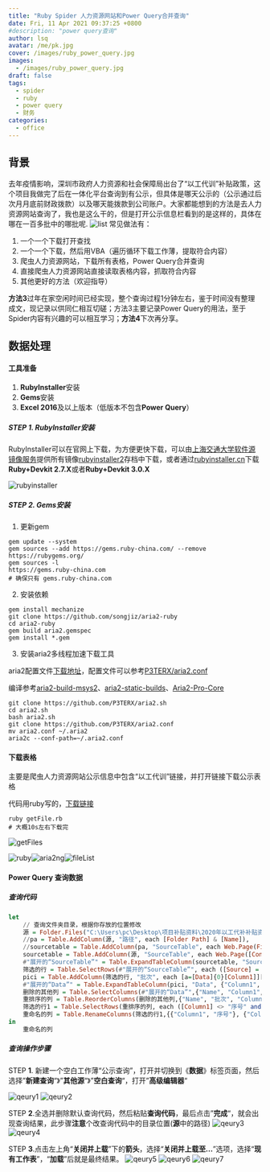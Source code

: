 ```yaml
---
title: "Ruby Spider 人力资源网站和Power Query合并查询"
date: Fri, 11 Apr 2021 09:37:25 +0800
#description: "power query查询"
author: lsq
avatar: /me/pk.jpg
cover: /images/ruby_power_query.jpg
images:
  - /images/ruby_power_query.jpg
draft: false
tags: 
  - spider
  - ruby
  - power query
  - 财务
categories: 
  - office
---
```

## 背景
去年疫情影响，深圳市政府人力资源和社会保障局出台了“以工代训”补贴政策，这个项目我做完了后在一体化平台查询到有公示，但具体是哪天公示的（公示通过后次月月底前财政拨款）以及哪天能拨款到公司账户。大家都能想到的方法是去人力资源网站查询了，我也是这么干的，但是打开公示信息栏看到的是这样的，具体在哪在一百多批中的哪批呢. 
![list](https://raw.githubusercontent.com/lsq/blogsr/master/content/posts/ygdx/list.png)
常见做法有：

1. 一个一个下载打开查找
2. 一个一个下载，然后用VBA（遍历循环下载工作薄，提取符合内容）
3. 爬虫人力资源网站，下载所有表格，Power Query合并查询
4. 直接爬虫人力资源网站直接读取表格内容，抓取符合内容
5. 其他更好的方法（欢迎指导）

**方法3**过年在家空闲时间已经实现，整个查询过程1分钟左右，鉴于时间没有整理成文，现记录以供同仁相互切磋；方法3主要记录Power Query的用法，至于Spider内容有兴趣的可以相互学习；**方法4**下次再分享。

## 数据处理
#### 工具准备

1. **RubyInstaller**安装
2. **Gems**安装
3. **Excel 2016**及以上版本（低版本不包含**Power Query**）

##### STEP 1.  RubyInstaller安装

 RubyInstaller可以在官网上下载，为方便更快下载，可以由[上海交通大学软件源镜像服务](https://mirrors.sjtug.sjtu.edu.cn/)提供所有镜像[rubyinstaller2](https://mirror.sjtu.edu.cn/github-release/oneclick/rubyinstaller2/releases/download/?mirror_intel_list)存档中下载，或者通过[rubyinstaller.cn](https://rubyinstaller.cn/downloads/)下载**Ruby+Devkit 2.7.X**或者**Ruby+Devkit 3.0.X**

![rubyinstaller](https://raw.githubusercontent.com/lsq/blogsr/master/content/posts/ygdx/rubyinstaller.png)
<!--
<img src="https://raw.githubusercontent.com/lsq/blogsr/master/content/posts/ygdx/rubyinstaller.png" width="200px" />
<img src="https://raw.githubusercontent.com/lsq/blogsr/master/content/posts/ygdx/rubyinstaller.png" style="height:200px" />
<img src="https://raw.githubusercontent.com/lsq/blogsr/master/content/posts/ygdx/rubyinstaller.png" style="zoom:50%" />
or-->


##### STEP 2. Gems安装

1. 更新gem

```shell
gem update --system
gem sources --add https://gems.ruby-china.com/ --remove https://rubygems.org/
gem sources -l
https://gems.ruby-china.com
# 确保只有 gems.ruby-china.com
```

2. 安装依赖

```shell
gem install mechanize
git clone https://github.com/songjiz/aria2-ruby
cd aria2-ruby
gem build aria2.gemspec
gem install *.gem
```

3. 安装aria2多线程加速下载工具

aria2配置文件[下载地址](https://raw.githubusercontent.com/lsq/blogsr/master/content/posts/ygdx/aria2-windows.conf)，配置文件可以参考[P3TERX/aria2.conf](https://raw.githubusercontent.com/P3TERX/aria2.conf)

编译参考[aria2-build-msys2](https://github.com/myfreeer/aria2-build-msys2)、[aria2-static-builds](https://github.com/q3aql/aria2-static-builds)、[Aria2-Pro-Core](https://github.com/P3TERX/Aria2-Pro-Core)

```shell
git clone https://github.com/P3TERX/aria2.sh
cd aria2.sh
bash aria2.sh
git clone https://github.com/P3TERX/aria2.conf
mv aria2.conf ~/.aria2
aria2c --conf-path=~/.aria2.conf
```

#### 下载表格

主要是爬虫人力资源网站公示信息中包含“以工代训”链接，并打开链接下载公示表格

代码用ruby写的，[下载链接](https://raw.githubusercontent.com/lsq/blogsr/master/content/posts/ygdx/getFiles.rb)
```shell
ruby getFile.rb
# 大概10s左右下载完
```

![getFiles](https://raw.githubusercontent.com/lsq/blogsr/master/content/posts/ygdx/getFiles.png)

![ruby](https://raw.githubusercontent.com/lsq/blogsr/master/content/posts/ygdx/ruby.png)![aria2ng](https://raw.githubusercontent.com/lsq/blogsr/master/content/posts/ygdx/aria2.png)![fileList](https://raw.githubusercontent.com/lsq/blogsr/master/content/posts/ygdx/fileList.png)

#### Power Query 查询数据

##### 查询代码

````haskell
let
    // 查询文件夹目录，根据你存放的位置修改
    源 = Folder.Files("C:\Users\pc\Desktop\项目补贴资料\2020年以工代补补贴资料\公示"),
    //pa = Table.AddColumn(源, "路径", each [Folder Path] & [Name]),
    //sourcetable = Table.AddColumn(pa, "SourceTable", each Web.Page(File.Contents([路径]))),
    sourcetable = Table.AddColumn(源, "SourceTable", each Web.Page([Content])),    
    #"展开的“SourceTable”" = Table.ExpandTableColumn(sourcetable, "SourceTable", {"Caption", "Source", "ClassName", "Id", "Data"}, {"Caption", "Source", "ClassName", "Id", "Data"}),
    筛选的行 = Table.SelectRows(#"展开的“SourceTable”", each ([Source] = "Table")),
    pici = Table.AddColumn(筛选的行, "批次", each [a=[Data]{0}[Column1]][a]),
    #"展开的“Data”" = Table.ExpandTableColumn(pici, "Data", {"Column1", "Column2", "Column3", "Column4", "Column5", "Column6"}, {"Column1", "Column2", "Column3", "Column4", "Column5", "Column6"}),
    删除的其他列 = Table.SelectColumns(#"展开的“Data”",{"Name", "Column1", "Column2", "Column3", "Column4", "批次"}),
    重排序的列 = Table.ReorderColumns(删除的其他列,{"Name", "批次", "Column1", "Column2", "Column3", "Column4"}),
    筛选的行1 = Table.SelectRows(重排序的列, each ([Column1] <> "序号" and [Column1] <> "合计" and Text.Start([Column1],2) <> "宝安")),
    重命名的列 = Table.RenameColumns(筛选的行1,{{"Column1", "序号"}, {"Column2", "单位名称"},{"Column3", "公示人次"},{"Column4", "公示金额（元）"}})
in
    重命名的列
````

##### 查询操作步骤

STEP **1**. 新建一个空白工作薄“公示查询”，打开并切换到《**数据**》标签页面，然后选择”**新建查询**“》”**其他源**“》”**空白查询**“，打开”**高级编辑器**“

![qeury1](https://raw.githubusercontent.com/lsq/blogsr/master/content/posts/ygdx/bl_query.png)
![qeury2](https://raw.githubusercontent.com/lsq/blogsr/master/content/posts/ygdx/blank_query1.png)



STEP **2**.全选并删除默认查询代码，然后粘贴**查询代码**，最后点击”**完成**“，就会出现查询结果，此步骤**注意**个改查询代码中的目录位置(**源**中的路径)
![qeury3](https://raw.githubusercontent.com/lsq/blogsr/master/content/posts/ygdx/query_code.png)
![qeury4](https://raw.githubusercontent.com/lsq/blogsr/master/content/posts/ygdx/query_process.png)



STEP **3**.点击左上角“**关闭并上载**”下的**箭头**，选择“**关闭并上载至...**”选项，选择“**现有工作表**”，“**加载**”后就是最终结果。
![qeury5](https://raw.githubusercontent.com/lsq/blogsr/master/content/posts/ygdx/save_qr.png)
![qeury6](https://raw.githubusercontent.com/lsq/blogsr/master/content/posts/ygdx/save_query.png)
![qeury7](https://raw.githubusercontent.com/lsq/blogsr/master/content/posts/ygdx/query_result.png)

